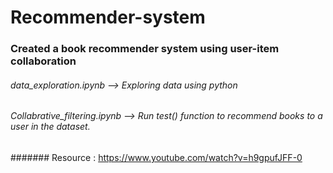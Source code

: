 # Recommender-system
### Created a book recommender system using user-item collaboration
###### data_exploration.ipynb --> Exploring data using python
###### Collabrative_filtering.ipynb --> Run test() function to recommend books to a user in the dataset.
####### Resource : https://www.youtube.com/watch?v=h9gpufJFF-0

